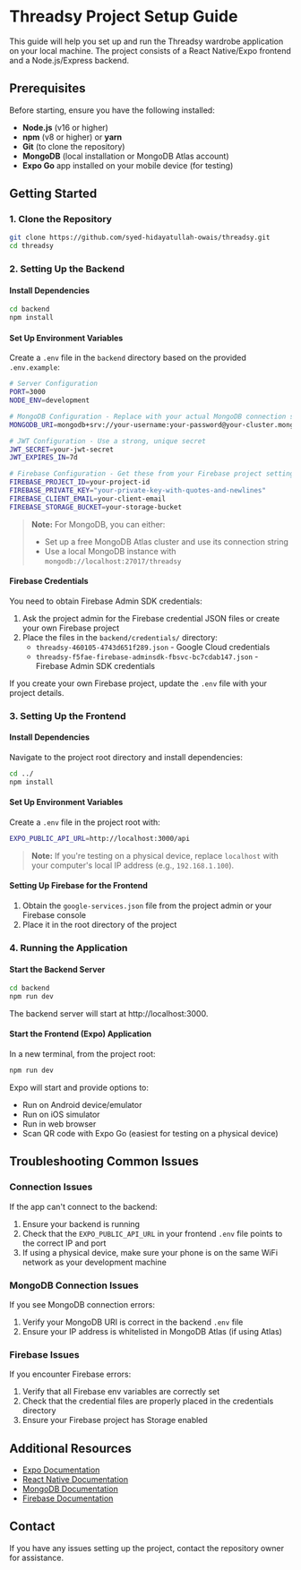 # Threadsy Project Setup Guide

This guide will help you set up and run the Threadsy wardrobe application on your local machine. The project consists of a React Native/Expo frontend and a Node.js/Express backend.

## Prerequisites

Before starting, ensure you have the following installed:

- **Node.js** (v16 or higher)
- **npm** (v8 or higher) or **yarn**
- **Git** (to clone the repository)
- **MongoDB** (local installation or MongoDB Atlas account)
- **Expo Go** app installed on your mobile device (for testing)

## Getting Started

### 1. Clone the Repository

```bash
git clone https://github.com/syed-hidayatullah-owais/threadsy.git
cd threadsy
```

### 2. Setting Up the Backend

#### Install Dependencies

```bash
cd backend
npm install
```

#### Set Up Environment Variables

Create a `.env` file in the `backend` directory based on the provided `.env.example`:

```bash
# Server Configuration
PORT=3000
NODE_ENV=development

# MongoDB Configuration - Replace with your actual MongoDB connection string
MONGODB_URI=mongodb+srv://your-username:your-password@your-cluster.mongodb.net/threadsy

# JWT Configuration - Use a strong, unique secret
JWT_SECRET=your-jwt-secret
JWT_EXPIRES_IN=7d

# Firebase Configuration - Get these from your Firebase project settings
FIREBASE_PROJECT_ID=your-project-id
FIREBASE_PRIVATE_KEY="your-private-key-with-quotes-and-newlines"
FIREBASE_CLIENT_EMAIL=your-client-email
FIREBASE_STORAGE_BUCKET=your-storage-bucket
```

> **Note:** For MongoDB, you can either:
> - Set up a free MongoDB Atlas cluster and use its connection string
> - Use a local MongoDB instance with `mongodb://localhost:27017/threadsy`

#### Firebase Credentials

You need to obtain Firebase Admin SDK credentials:

1. Ask the project admin for the Firebase credential JSON files or create your own Firebase project
2. Place the files in the `backend/credentials/` directory:
   - `threadsy-460105-4743d651f289.json` - Google Cloud credentials
   - `threadsy-f5fae-firebase-adminsdk-fbsvc-bc7cdab147.json` - Firebase Admin SDK credentials

If you create your own Firebase project, update the `.env` file with your project details.

### 3. Setting Up the Frontend

#### Install Dependencies

Navigate to the project root directory and install dependencies:

```bash
cd ../
npm install
```

#### Set Up Environment Variables

Create a `.env` file in the project root with:

```bash
EXPO_PUBLIC_API_URL=http://localhost:3000/api
```

> **Note:** If you're testing on a physical device, replace `localhost` with your computer's local IP address (e.g., `192.168.1.100`).

#### Setting Up Firebase for the Frontend

1. Obtain the `google-services.json` file from the project admin or your Firebase console
2. Place it in the root directory of the project

### 4. Running the Application

#### Start the Backend Server

```bash
cd backend
npm run dev
```

The backend server will start at http://localhost:3000.

#### Start the Frontend (Expo) Application

In a new terminal, from the project root:

```bash
npm run dev
```

Expo will start and provide options to:
- Run on Android device/emulator
- Run on iOS simulator
- Run in web browser
- Scan QR code with Expo Go (easiest for testing on a physical device)

## Troubleshooting Common Issues

### Connection Issues

If the app can't connect to the backend:
1. Ensure your backend is running
2. Check that the `EXPO_PUBLIC_API_URL` in your frontend `.env` file points to the correct IP and port
3. If using a physical device, make sure your phone is on the same WiFi network as your development machine

### MongoDB Connection Issues

If you see MongoDB connection errors:
1. Verify your MongoDB URI is correct in the backend `.env` file
2. Ensure your IP address is whitelisted in MongoDB Atlas (if using Atlas)

### Firebase Issues

If you encounter Firebase errors:
1. Verify that all Firebase env variables are correctly set
2. Check that the credential files are properly placed in the credentials directory
3. Ensure your Firebase project has Storage enabled

## Additional Resources

- [Expo Documentation](https://docs.expo.dev/)
- [React Native Documentation](https://reactnative.dev/docs/getting-started)
- [MongoDB Documentation](https://docs.mongodb.com/)
- [Firebase Documentation](https://firebase.google.com/docs)

## Contact

If you have any issues setting up the project, contact the repository owner for assistance.
